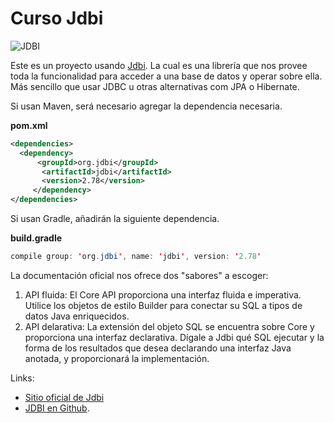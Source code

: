 # Curso Jdbi

![JDBI](https://2.bp.blogspot.com/-pktdONaoPHc/VsiBYNA0kmI/AAAAAAAAC6E/ojBDTbspWCY/s320/Sin%2Bnombre.png)

Este es un proyecto usando [Jdbi](http://jdbi.org/). La cual es una librería que nos provee toda la funcionalidad para acceder a una base de datos y operar sobre ella. Más sencillo que usar JDBC u otras alternativas com JPA o Hibernate.

Si usan Maven, será necesario agregar la dependencia necesaria.


**pom.xml**
```xml
<dependencies>
  <dependency>
      <groupId>org.jdbi</groupId>
       <artifactId>jdbi</artifactId>
       <version>2.78</version>
     </dependency>
</dependencies>
```
Si usan Gradle, añadirán la siguiente dependencia.

**build.gradle**
```java
compile group: 'org.jdbi', name: 'jdbi', version: '2.78'
```

La documentación oficial nos ofrece dos "sabores" a escoger:

1. API fluida: El Core API proporciona una interfaz fluida e imperativa. Utilice los objetos de estilo Builder para conectar su SQL a tipos de datos Java enriquecidos.
2. API delarativa: La extensión del objeto SQL se encuentra sobre Core y proporciona una interfaz declarativa. Dígale a Jdbi qué SQL ejecutar y la forma de los resultados que desea declarando una interfaz Java anotada, y proporcionará la implementación.



Links:
* [Sitio oficial de Jdbi](http://jdbi.org/)
* [JDBI en Github](https://github.com/jdbi/jdbi).
